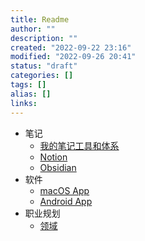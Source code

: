 ```yaml
---
title: Readme
author: ""
description: ""
created: "2022-09-22 23:16"
modified: "2022-09-26 20:41"
status: "draft"
categories: []
tags: []
alias: []
links: 
---
```


- 笔记
    - [我的笔记工具和体系](我的笔记工具和体系.md)
    - [Notion](Notion/Notion.md)
    - [Obsidian](Obsidian/Obsidian.md)
- 软件
    - [macOS App](../areas/计算机/Application/macOS%20App.md)
    - [Android App](../areas/计算机/Application/Android%20App.md)
- 职业规划
    - [领域](../thoughts/领域.md)